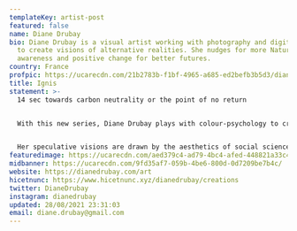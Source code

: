 ```yaml
---
templateKey: artist-post
featured: false
name: Diane Drubay
bio: Diane Drubay is a visual artist working with photography and digital media
  to create visions of alternative realities. She nudges for more Nature
  awareness and positive change for better futures.
country: France
profpic: https://ucarecdn.com/21b2783b-f1bf-4965-a685-ed2befb3b5d3/diane_500c.gif
title: Ignis
statement: >-
  14 sec towards carbon neutrality or the point of no return 


  With this new series, Diane Drubay plays with colour-psychology to create an immersion that is both fascinating and shattering. She takes the viewer into an idealized vision of a world where interference colours cover the sky, creating a subjugating sense of calm. In this piece, seconds become years. Gradually this mesmerizing world is being transformed into a darker, but equally fascinating vision. 14 seconds to experience the metamorphosis of utopia into dystopia. 14 years to reach carbon neutrality or the point of no return.


  Her speculative visions are drawn by the aesthetics of social science fiction literature and current climate science discoveries. She advocates for optimistic images interpreting shocking stories of possible futures.
featuredimage: https://ucarecdn.com/aed379c4-ad79-4bc4-afed-448821a33c48/
midbanner: https://ucarecdn.com/9fd35af7-059b-4be6-800d-0d7209be7b4c/
website: https://dianedrubay.com/art
hicetnunc: https://www.hicetnunc.xyz/dianedrubay/creations
twitter: DianeDrubay
instagram: dianedrubay
updated: 28/08/2021 23:31:03
email: diane.drubay@gmail.com
---
```

